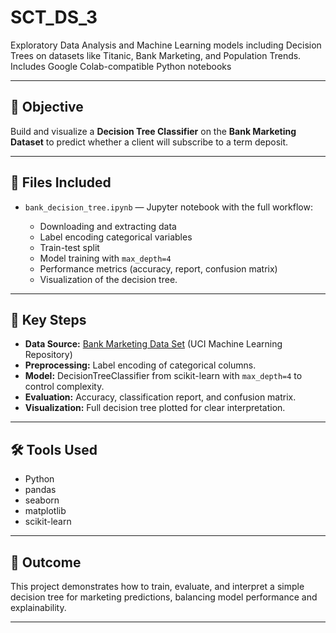 # SCT_DS_3
Exploratory Data Analysis and Machine Learning models including Decision Trees on datasets like Titanic, Bank Marketing, and Population Trends. Includes Google Colab-compatible Python notebooks
_____________________________________________

## 📌 **Objective**

Build and visualize a **Decision Tree Classifier** on the **Bank Marketing Dataset** to predict whether a client will subscribe to a term deposit.

_____________________________________________

## 📁 **Files Included**

* `bank_decision_tree.ipynb` — Jupyter notebook with the full workflow:

  * Downloading and extracting data
  * Label encoding categorical variables
  * Train-test split
  * Model training with `max_depth=4`
  * Performance metrics (accuracy, report, confusion matrix)
  * Visualization of the decision tree.

_____________________________________________

## 🔑 **Key Steps**

* **Data Source:** [Bank Marketing Data Set](https://archive.ics.uci.edu/ml/datasets/Bank+Marketing) (UCI Machine Learning Repository)
* **Preprocessing:** Label encoding of categorical columns.
* **Model:** DecisionTreeClassifier from scikit-learn with `max_depth=4` to control complexity.
* **Evaluation:** Accuracy, classification report, and confusion matrix.
* **Visualization:** Full decision tree plotted for clear interpretation.

_____________________________________________

## 🛠️ **Tools Used**

* Python
* pandas
* seaborn
* matplotlib
* scikit-learn

_____________________________________________

## 🚀 **Outcome**

This project demonstrates how to train, evaluate, and interpret a simple decision tree for marketing predictions, balancing model performance and explainability.

_____________________________________________
